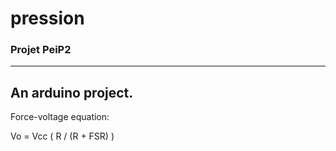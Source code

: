 # pression
### Projet PeiP2
---

An arduino project.
---

Force-voltage equation:

Vo = Vcc ( R / (R + FSR) )

